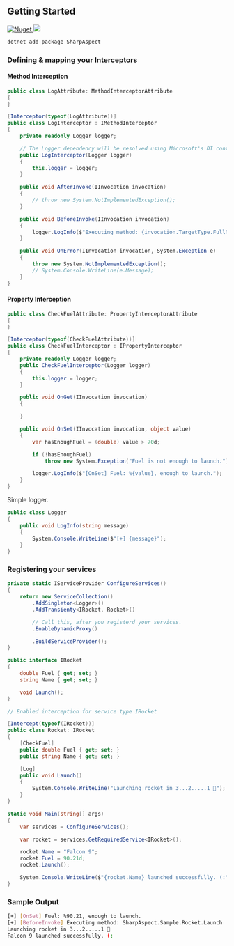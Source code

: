 
## Getting Started

<a href="https://www.nuget.org/packages/SharpAspect/">
    <img alt="Nuget" src="https://img.shields.io/nuget/vpre/SharpAspect">

</a>

<a href="https://www.nuget.org/packages/SharpAspect/">
    <img src="https://img.shields.io/nuget/dt/SharpAspect">
</a>


```sh
dotnet add package SharpAspect
```

### Defining & mapping your Interceptors


#### Method Interception

```cs
public class LogAttribute: MethodInterceptorAttribute
{
}

[Interceptor(typeof(LogAttribute))]
public class LogInterceptor : IMethodInterceptor
{
    private readonly Logger logger;

    // The Logger dependency will be resolved using Microsoft's DI container
    public LogInterceptor(Logger logger)
    {
        this.logger = logger;
    }

    public void AfterInvoke(IInvocation invocation)
    {
        // throw new System.NotImplementedException();
    }

    public void BeforeInvoke(IInvocation invocation)
    {
        logger.LogInfo($"Executing method: {invocation.TargetType.FullName}.{invocation.Method.Name}");
    }

    public void OnError(IInvocation invocation, System.Exception e)
    {
        throw new System.NotImplementedException();
        // System.Console.WriteLine(e.Message);
    }
}
```

#### Property Interception

```cs
public class CheckFuelAttribute: PropertyInterceptorAttribute
{
}

[Interceptor(typeof(CheckFuelAttribute))]
public class CheckFuelInterceptor : IPropertyInterceptor
{
    private readonly Logger logger;
    public CheckFuelInterceptor(Logger logger)
    {
        this.logger = logger;
    }

    public void OnGet(IInvocation invocation)
    {

    }

    public void OnSet(IInvocation invocation, object value)
    {
        var hasEnoughFuel = (double) value > 70d;

        if (!hasEnoughFuel)
            throw new System.Exception("Fuel is not enough to launch.");

        logger.LogInfo($"[OnSet] Fuel: %{value}, enough to launch.");
    }
}
```

Simple logger.

```cs
public class Logger
{
    public void LogInfo(string message)
    {
        System.Console.WriteLine($"[+] {message}");
    }
}
```

### Registering your services

```cs
private static IServiceProvider ConfigureServices()
{
    return new ServiceCollection()
        .AddSingleton<Logger>()
        .AddTransienty<IRocket, Rocket>()

        // Call this, after you registerd your services.
        .EnableDynamicProxy()

        .BuildServiceProvider();
}
```

```cs
public interface IRocket
{
    double Fuel { get; set; }
    string Name { get; set; }

    void Launch();
}

// Enabled interception for service type IRocket

[Intercept(typeof(IRocket))]
public class Rocket: IRocket
{
    [CheckFuel]
    public double Fuel { get; set; }
    public string Name { get; set; }

    [Log]
    public void Launch()
    {
        System.Console.WriteLine("Launching rocket in 3...2.....1 🚀");
    }
}
```

```cs
static void Main(string[] args)
{
    var services = ConfigureServices();

    var rocket = services.GetRequiredService<IRocket>();

    rocket.Name = "Falcon 9";
    rocket.Fuel = 90.21d;
    rocket.Launch();

    System.Console.WriteLine($"{rocket.Name} launched successfully. (:");
}
```

### Sample Output

```sh
[+] [OnSet] Fuel: %90.21, enough to launch.
[+] [BeforeInvoke] Executing method: SharpAspect.Sample.Rocket.Launch
Launching rocket in 3...2.....1 🚀
Falcon 9 launched successfully. (:
```

